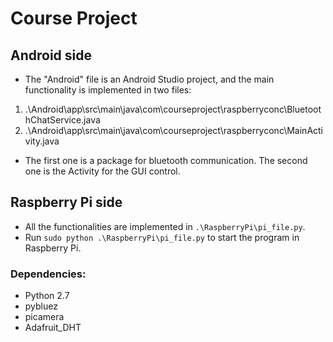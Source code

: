 # Course Project
## Android side
- The "Android" file is an Android Studio project, and the main functionality is implemented in two files:
<ol>
<li> .\Android\app\src\main\java\com\courseproject\raspberryconc\BluetoothChatService.java </li>
<li> .\Android\app\src\main\java\com\courseproject\raspberryconc\MainActivity.java </li>
</ol>

- The first one is a package for bluetooth communication. The second one is the Activity for the GUI control.

## Raspberry Pi side
- All the functionalities are implemented in `.\RaspberryPi\pi_file.py`.
- Run `sudo python .\RaspberryPi\pi_file.py` to start the program in Raspberry Pi.

### Dependencies:
- Python 2.7
- pybluez
- picamera 
- Adafruit_DHT

